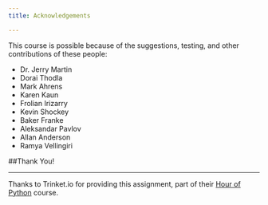 ```yaml
---
title: Acknowledgements

---
```



This course is possible because of the suggestions, testing, and other contributions of these people:

* Dr. Jerry Martin
* Dorai Thodla
* Mark Ahrens
* Karen Kaun
* Frolian Irizarry
* Kevin Shockey
* Baker Franke
* Aleksandar Pavlov
* Allan Anderson
* Ramya Vellingiri



##Thank You!

---

Thanks to Trinket.io for providing this assignment, 
part of their [Hour of Python](https://hourofpython.com/a-visual-introduction-to-python/) 
course.
